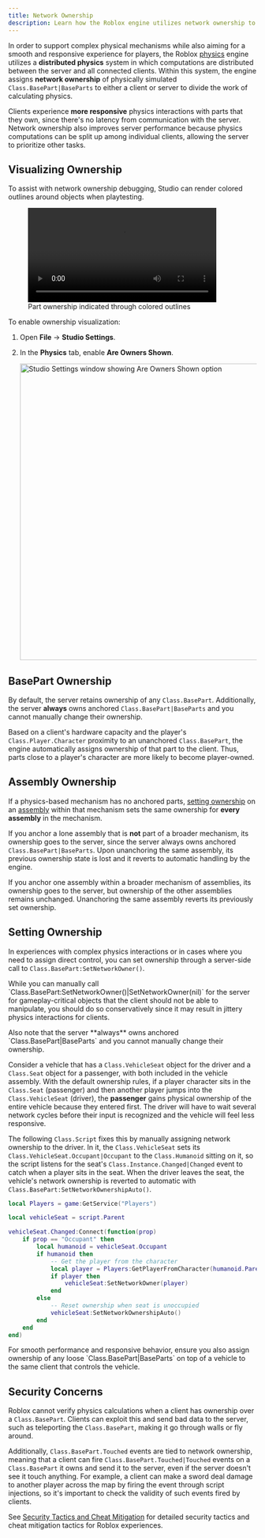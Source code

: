 ```yaml
---
title: Network Ownership
description: Learn how the Roblox engine utilizes network ownership to improve physical responsiveness for players.
---
```


In order to support complex physical mechanisms while also aiming for a smooth and responsive experience for players, the Roblox [physics](../physics/index.md) engine utilizes a **distributed physics** system in which computations are distributed between the server and all connected clients. Within this system, the engine assigns **network ownership** of physically simulated `Class.BasePart|BaseParts` to either a client or server to divide the work of calculating physics.

Clients experience **more responsive** physics interactions with parts that they own, since there's no latency from communication with the server. Network ownership also improves server performance because physics computations can be split up among individual clients, allowing the server to prioritize other tasks.

## Visualizing Ownership

To assist with network ownership debugging, Studio can render colored outlines around objects when playtesting.

<figure>
  <video src="../assets/physics/network-ownership/Visualization-Demo.mp4" controls width="90%" alt="Video showing part ownership indicated through colored outlines"></video>
  <figcaption>Part ownership indicated through colored outlines</figcaption>
</figure>

To enable ownership visualization:

1. Open **File** &rarr; **Studio Settings**.
2. In the **Physics** tab, enable **Are&nbsp;Owners&nbsp;Shown**.

   <img src="../assets/physics/network-ownership/Settings-Are-Owners-Shown.png" width="600" alt="Studio Settings window showing Are Owners Shown option" />

## BasePart Ownership

By default, the server retains ownership of any `Class.BasePart`. Additionally, the server **always** owns anchored `Class.BasePart|BaseParts` and you cannot manually change their ownership.

Based on a client's hardware capacity and the player's `Class.Player.Character` proximity to an unanchored `Class.BasePart`, the engine automatically assigns ownership of that part to the client. Thus, parts close to a player's character are more likely to become player-owned.

## Assembly Ownership

If a physics-based mechanism has no anchored parts, [setting ownership](#setting-ownership) on an [assembly](../physics/assemblies.md) within that mechanism sets the same ownership for **every assembly** in the mechanism.

If you anchor a lone assembly that is **not** part of a broader mechanism, its ownership goes to the server, since the server always owns anchored `Class.BasePart|BaseParts`. Upon unanchoring the same assembly, its previous ownership state is lost and it reverts to automatic handling by the engine.

If you anchor one assembly within a broader mechanism of assemblies, its ownership goes to the server, but ownership of the other assemblies remains unchanged. Unanchoring the same assembly reverts its previously set ownership.

## Setting Ownership

In experiences with complex physics interactions or in cases where you need to assign direct control, you can set ownership through a server-side call to `Class.BasePart:SetNetworkOwner()`.

<Alert severity="info">
<p>While you can manually call `Class.BasePart:SetNetworkOwner()|SetNetworkOwner(nil)` for the server for gameplay-critical objects that the client should not be able to manipulate, you should do so conservatively since it may result in  jittery physics interactions for clients.</p>
Also note that the server **always** owns anchored `Class.BasePart|BaseParts` and you cannot manually change their ownership.
</Alert>

Consider a vehicle that has a `Class.VehicleSeat` object for the driver and a `Class.Seat` object for a passenger, with both included in the vehicle assembly. With the default ownership rules, if a player character sits in the `Class.Seat` (passenger) and then another player jumps into the `Class.VehicleSeat` (driver), the **passenger** gains physical ownership of the entire vehicle because they entered first. The driver will have to wait several network cycles before their input is recognized and the vehicle will feel less responsive.

The following `Class.Script` fixes this by manually assigning network ownership to the driver. In it, the `Class.VehicleSeat` sets its `Class.VehicleSeat.Occupant|Occupant` to the `Class.Humanoid` sitting on it, so the script listens for the seat's `Class.Instance.Changed|Changed` event to catch when a player sits in the seat. When the driver leaves the seat, the vehicle's network ownership is reverted to automatic with `Class.BasePart:SetNetworkOwnershipAuto()`.

```lua
local Players = game:GetService("Players")

local vehicleSeat = script.Parent

vehicleSeat.Changed:Connect(function(prop)
	if prop == "Occupant" then
		local humanoid = vehicleSeat.Occupant
		if humanoid then
			-- Get the player from the character
			local player = Players:GetPlayerFromCharacter(humanoid.Parent)
			if player then
				vehicleSeat:SetNetworkOwner(player)
			end
		else
			-- Reset ownership when seat is unoccupied
			vehicleSeat:SetNetworkOwnershipAuto()
		end
	end
end)
```

<Alert severity="warning">
For smooth performance and responsive behavior, ensure you also assign ownership of any loose `Class.BasePart|BaseParts` on top of a vehicle to the same client that controls the vehicle.
</Alert>

## Security Concerns

Roblox cannot verify physics calculations when a client has ownership over a `Class.BasePart`. Clients can exploit this and send bad data to the server, such as teleporting the `Class.BasePart`, making it go through walls or fly around.

Additionally, `Class.BasePart.Touched` events are tied to network ownership, meaning that a client can fire `Class.BasePart.Touched|Touched` events on a `Class.BasePart` it owns and send it to the server, even if the server doesn't see it touch anything. For example, a client can make a sword deal damage to another player across the map by firing the event through script injections, so it's important to check the validity of such events fired by clients.

See [Security Tactics and Cheat Mitigation](../scripting/security/security-tactics.md) for detailed security tactics and cheat mitigation tactics for Roblox experiences.
